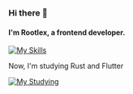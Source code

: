 ### Hi there 👋
#### I'm Rootlex, a frontend developer.

[![My Skills](https://skillicons.dev/icons?i=js,html,css,pug,astro,sass,tailwind,ts,windicss,vue,nuxtjs,nodejs,svelte,docker)](https://github.com/rootlexme/rootlexme/)

Now, I'm studying Rust and Flutter

[![My Studying](https://skillicons.dev/icons?i=rust,flutter,dart)](https://github.com/rootlexme/rootlexme/)
